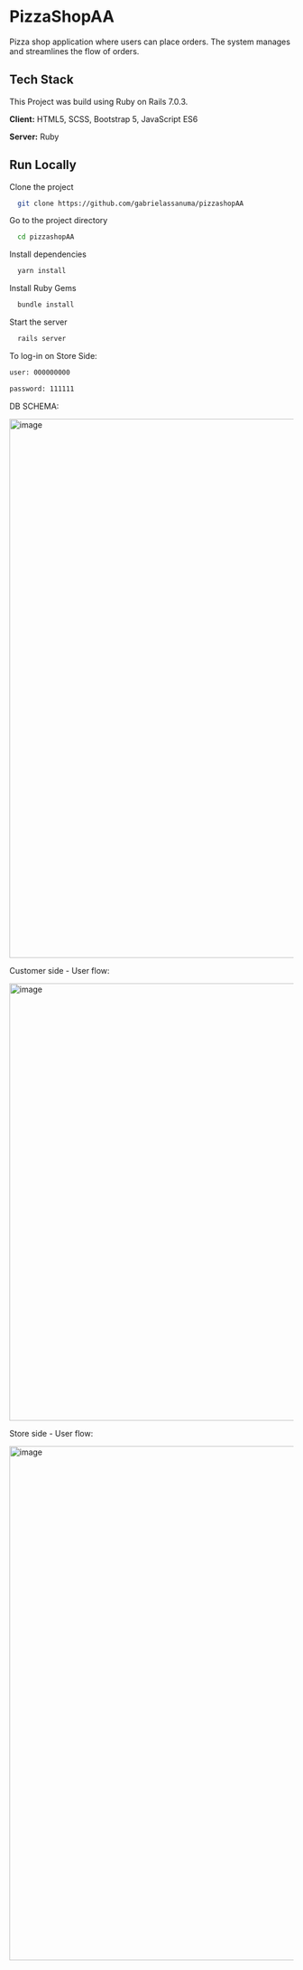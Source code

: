 
# PizzaShopAA
Pizza shop application where users can place orders.
The system manages and streamlines the flow of orders.


## Tech Stack
This Project was build using Ruby on Rails 7.0.3.

**Client:** HTML5, SCSS, Bootstrap 5, JavaScript ES6

**Server:** Ruby


## Run Locally

Clone the project

```bash
  git clone https://github.com/gabrielassanuma/pizzashopAA
```

Go to the project directory

```bash
  cd pizzashopAA
```

Install dependencies

```bash
  yarn install
```

Install Ruby Gems

```bash
  bundle install
```

Start the server

```bash
  rails server
```


To log-in on Store Side:
```bash
user: 000000000
```
```bash
password: 111111
```


DB SCHEMA:

<img width="954" alt="image" src="https://user-images.githubusercontent.com/104199523/212322713-042db0ba-d5ad-43eb-a150-c3fab57978c5.png">


Customer side - User flow: 

<img width="774" alt="image" src="https://user-images.githubusercontent.com/104199523/211554157-dba62827-c5a3-453c-832d-50b89d805f29.png">


Store side - User flow:

<img width="910" alt="image" src="https://user-images.githubusercontent.com/104199523/211554267-be18cbd4-1409-49a4-b5c2-f562d5895c4b.png">



